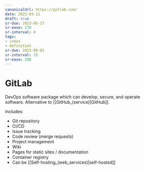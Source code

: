 ```yaml
---
canonicalUrl: https://gitlab.com/
date: 2023-03-12
draft: true
sr-due: 2023-05-17
sr-ease: 270
sr-interval: 4
tags:
- inbox
- definition
sr-due: 2023-06-01
sr-interval: 15
sr-ease: 290
---
```


# GitLab

DevOps software package which can develop, secure, and operate software.
Alternative to [[GitHub_(service)|GitHub]].

Includes:

- Git repository
- CI/CD
- Issue tracking
- Code review (merge requests)
- Project management
- Wiki
- Pages for static sites / documentation
- Container registry
- Can be [[Self-hosting_(web_services)|self-hosted]]
